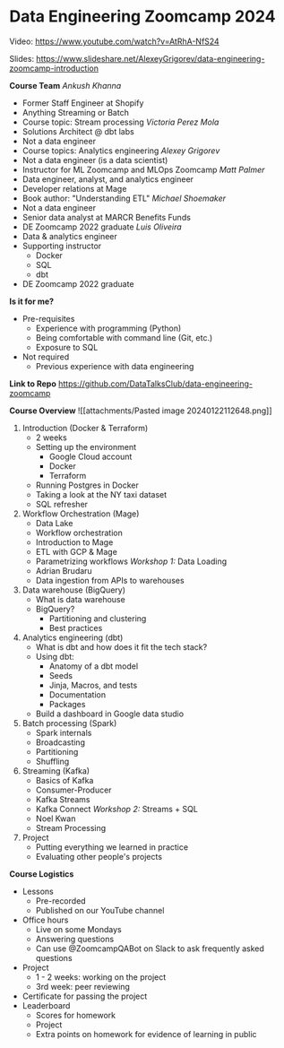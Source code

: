 # **Data Engineering Zoomcamp 2024**

Video: https://www.youtube.com/watch?v=AtRhA-NfS24

Slides: https://www.slideshare.net/AlexeyGrigorev/data-engineering-zoomcamp-introduction

**Course Team**
*Ankush Khanna*
* Former Staff Engineer at Shopify
* Anything Streaming or Batch
* Course topic: Stream processing
*Victoria Perez Mola*
* Solutions Architect @ dbt labs
* Not a data engineer
* Course topics: Analytics engineering
*Alexey Grigorev*
* Not a data engineer (is a data scientist)
* Instructor for ML Zoomcamp and MLOps Zoomcamp
*Matt Palmer*
* Data engineer, analyst, and analytics engineer
* Developer relations at Mage
* Book author: "Understanding ETL"
*Michael Shoemaker*
* Not a data engineer
* Senior data analyst at MARCR Benefits Funds
* DE Zoomcamp 2022 graduate
*Luis Oliveira*
* Data & analytics engineer
* Supporting instructor
	* Docker
	* SQL
	* dbt
* DE Zoomcamp 2022 graduate

**Is it for me?**
* Pre-requisites
	* Experience with programming (Python)
	* Being comfortable with command line (Git, etc.)
	* Exposure to SQL
* Not required
	* Previous experience with data engineering

**Link to Repo**
https://github.com/DataTalksClub/data-engineering-zoomcamp

**Course Overview**
![[attachments/Pasted image 20240122112648.png]]
1. Introduction (Docker & Terraform)
	* 2 weeks
	* Setting up the environment
		* Google Cloud account
		* Docker
		* Terraform
	* Running Postgres in Docker
	* Taking a look at the NY taxi dataset
	* SQL refresher
2. Workflow Orchestration (Mage)
	* Data Lake
	* Workflow orchestration
	* Introduction to Mage
	* ETL with GCP & Mage
	* Parametrizing workflows
*Workshop 1:* Data Loading
	* Adrian Brudaru
	* Data ingestion from APIs to warehouses
3. Data warehouse (BigQuery)
	* What is data warehouse
	* BigQuery?
		* Partitioning and clustering
		* Best practices
4. Analytics engineering (dbt)
	* What is dbt and how does it fit the tech stack?
	* Using dbt:
		* Anatomy of a dbt model
		* Seeds
		* Jinja, Macros, and tests
		* Documentation
		* Packages
	* Build a dashboard in Google data studio
5. Batch processing (Spark)
	* Spark internals
	* Broadcasting
	* Partitioning
	* Shuffling
6. Streaming (Kafka)
	* Basics of Kafka
	* Consumer-Producer
	* Kafka Streams
	* Kafka Connect
*Workshop 2:*  Streams + SQL
	* Noel Kwan
	* Stream Processing
7. Project
	* Putting everything we learned in practice
	* Evaluating other people's projects

**Course Logistics**
* Lessons
	* Pre-recorded
	* Published on our YouTube channel
* Office hours
	* Live on some Mondays
	* Answering questions
	* Can use @ZoomcampQABot on Slack to ask frequently asked questions
* Project
	* 1 - 2 weeks: working on the project
	* 3rd week: peer reviewing
* Certificate for passing the project
* Leaderboard
	* Scores for homework
	* Project
	* Extra points on homework for evidence of learning in public